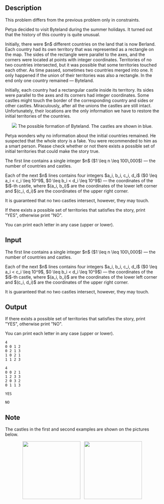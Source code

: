## Description

<div><p><span class="tex-font-style-it">This problem differs from the previous problem only in constraints.</span></p><p>Petya decided to visit Byteland during the summer holidays. It turned out that the history of this country is quite unusual.</p><p>Initially, there were $n$ different countries on the land that is now Berland. Each country had its own territory that was represented as a rectangle on the map. The sides of the rectangle were parallel to the axes, and the corners were located at points with integer coordinates. Territories of no two countries intersected, but it was possible that some territories touched each other. As time passed, sometimes two countries merged into one. It only happened if the union of their territories was also a rectangle. In the end only one country remained&nbsp;— Byteland.</p><p>Initially, each country had a rectangular castle inside its territory. Its sides were parallel to the axes and its corners had integer coordinates. Some castles might touch the border of the corresponding country and sides or other castles. Miraculously, after all the unions the castles are still intact. Unfortunately, their locations are the only information we have to restore the initial territories of the countries.</p><center> <img class="tex-graphics" src="file://2D3d3nNn.png" style="max-width: 100.0%;max-height: 100.0%;"> The possible formation of Byteland. The castles are shown in blue. </center><p>Petya wonders why no information about the initial countries remained. He suspected that the whole story is a fake. You were recommended to him as a smart person. Please check whether or not there exists a possible set of initial territories that could make the story true.</p></div><div class="input-specification"><p>The first line contains a single integer $n$ ($1 \leq n \leq 100\,000$)&nbsp;— the number of countries and castles.</p><p>Each of the next $n$ lines contains four integers $a_i, b_i, c_i, d_i$ ($0 \leq a_i &lt; c_i \leq 10^9$, $0 \leq b_i &lt; d_i \leq 10^9$)&nbsp;— the coordinates of the $i$-th castle, where $(a_i, b_i)$ are the coordinates of the lower left corner and $(c_i, d_i)$ are the coordinates of the upper right corner.</p><p>It is guaranteed that no two castles intersect, however, they may touch.</p></div><div class="output-specification"><p>If there exists a possible set of territories that satisfies the story, print "<span class="tex-font-style-tt">YES</span>", otherwise print "<span class="tex-font-style-tt">NO</span>".</p><p>You can print each letter in any case (upper or lower).</p></div>

## Input

<p>The first line contains a single integer $n$ ($1 \leq n \leq 100\,000$)&nbsp;— the number of countries and castles.</p><p>Each of the next $n$ lines contains four integers $a_i, b_i, c_i, d_i$ ($0 \leq a_i &lt; c_i \leq 10^9$, $0 \leq b_i &lt; d_i \leq 10^9$)&nbsp;— the coordinates of the $i$-th castle, where $(a_i, b_i)$ are the coordinates of the lower left corner and $(c_i, d_i)$ are the coordinates of the upper right corner.</p><p>It is guaranteed that no two castles intersect, however, they may touch.</p>

## Output

<p>If there exists a possible set of territories that satisfies the story, print "<span class="tex-font-style-tt">YES</span>", otherwise print "<span class="tex-font-style-tt">NO</span>".</p><p>You can print each letter in any case (upper or lower).</p>





```input1
4
0 0 1 2
0 2 1 3
1 0 2 1
1 1 2 3
```




```input2
4
0 0 2 1
1 2 3 3
2 0 3 2
0 1 1 3
```




```output1
YES
```




```output2
NO
```



## Note

<p>The castles in the first and second examples are shown on the pictures below. </p><center> <img class="tex-graphics" height="189px" src="file://Hz21YOzr.png" style="max-width: 100.0%;max-height: 100.0%;" width="189px"> &nbsp; <img class="tex-graphics" height="189px" src="file://j3r4cmu5.png" style="max-width: 100.0%;max-height: 100.0%;" width="189px"> </center>
